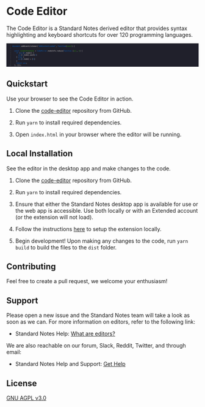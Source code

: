 # Code Editor

The Code Editor is a Standard Notes derived editor that provides syntax highlighting and keyboard shortcuts for over 120 programming languages. 

![Ideal for code snippets and procedures!](code_editor_preview.png)

## Quickstart

Use your browser to see the Code Editor in action.

1. Clone the [code-editor](https://github.com/standardnotes/code-editor) repository from GitHub.

2. Run `yarn` to install required dependencies.
   
3. Open `index.html` in your browser where the editor will be running.

## Local Installation

See the editor in the desktop app and make changes to the code.

1. Clone the [code-editor](https://github.com/standardnotes/code-editor) repository from GitHub.

2. Run `yarn` to install required dependencies.
   
3. Ensure that either the Standard Notes desktop app is available for use or the web app is accessible. Use both locally or with an Extended account (or the extension will not load).

4. Follow the instructions [here](https://docs.standardnotes.org/extensions/local-setup) to setup the extension locally.

5. Begin development! Upon making any changes to the code, run `yarn build` to build the files to the `dist` folder.

## Contributing

Feel free to create a pull request, we welcome your enthusiasm!

## Support

Please open a new issue and the Standard Notes team will take a look as soon as we can. For more information on editors, refer to the following link:

- Standard Notes Help: [What are editors?](https://standardnotes.org/help/77/what-are-editors)

We are also reachable on our forum, Slack, Reddit, Twitter, and through email:

- Standard Notes Help and Support: [Get Help](https://standardnotes.org/help)

## License

[GNU AGPL v3.0](https://choosealicense.com/licenses/agpl-3.0/)